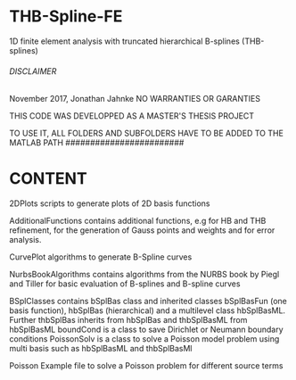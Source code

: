 # THB-Spline-FE
1D finite element analysis with truncated hierarchical B-splines (THB-splines)

###### DISCLAIMER ######
November 2017, Jonathan Jahnke
NO WARRANTIES OR GARANTIES

THIS CODE WAS DEVELOPPED AS A MASTER'S THESIS PROJECT

TO USE IT, ALL FOLDERS AND SUBFOLDERS HAVE TO BE ADDED TO THE MATLAB PATH
########################

# CONTENT
2DPlots
scripts to generate plots of 2D basis functions

AdditionalFunctions
contains additional functions, e.g for HB and THB refinement, for the generation of Gauss points and weights and for error analysis.

CurvePlot
algorithms to generate B-Spline curves

NurbsBookAlgorithms
contains algorithms from the NURBS book by Piegl and Tiller for basic evaluation of B-splines and B-spline curves
 
BSplClasses
contains bSplBas class and inherited classes bSplBasFun (one basis function), hbSplBas (hierarchical) and a multilevel class hbSplBasML. 
Further thbSplBas inherits from hbSplBas and thbSplBasML from hbSplBasML
boundCond is a class to save Dirichlet or Neumann boundary conditions
PoissonSolv is a class to solve a Poisson model problem using multi basis such as hbSplBasML and thbSplBasMl

Poisson
Example file to solve a Poisson problem for different source terms

